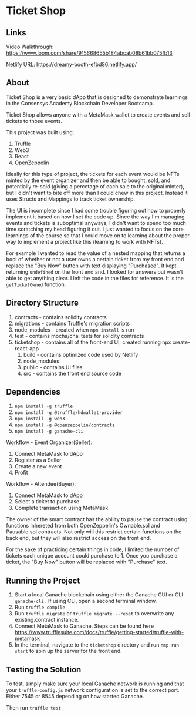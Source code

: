 # Ticket Shop

## Links
Video Walkthrough: https://www.loom.com/share/915668655b184abcab08b61bb075fb13

Netlify URL: https://dreamy-booth-efbd86.netlify.app/

## About
Ticket Shop is a very basic dApp that is designed to demonstrate learnings in the Consensys Academy Blockchain Developer Bootcamp.

Ticket Shop allows anyone with a MetaMask wallet to create events and sell tickets to those events.

This project was built using:
1. Truffle 
2. Web3
3. React
4. OpenZeppelin

Ideally for this type of project, the tickets for each event would be NFTs minted by the event organizer and then be able to bought, sold, and potentially re-sold (giving a percetage of each sale to the original minter), but I didn't want to bite off more than I could chew in this project. Instead it uses Structs and Mappings to track ticket ownership. 

The UI is incomplete since I had some trouble figuring out how to properly implement it based on how I set the code up. Since the way I'm managing events and tickets is suboptimal anyways, I didn't want to spend too much time scratching my head figuring it out. I just wanted to focus on the core learnings of the course so that I could move on to learning about the proper way to implement a project like this (learning to work with NFTs).

For example I wanted to read the value of a nested mapping that returns a bool of whether or not a user owns a certain ticket from my front end and replace the "Buy Now" button with text displaying "Purchased". It kept returning `undefined` on the front end and. I looked for answers but wasn't able to get anything clear. I left the code in the files for reference. It is the `getTicketOwned` function.

## Directory Structure  
1. contracts - contains solidity contracts 
2. migrations - contains Truffle's migration scripts
3. node_modules - created when `npm install` is run
4. test - contains mocha/chai tests for solidity contracts
5. ticketshop - contains all of the front-end UI, created running npx create-react-app 
    1. build - contains optimized code used by Netlify
    2. node_modules
    3. public - contains UI files 
    4. src - contains the front end source code

## Dependencies

1. `npm install -g truffle`
2. `npm install -g @truffle/hdwallet-provider`
3. `npm install -g web3`
4. `npm install -g @openzeppelin/contracts`
5. `npm install -g ganache-cli`

Workflow - Event Organizer(Seller):
1. Connect MetaMask to dApp
2. Register as a Seller
3. Create a new event 
4. Profit

Workflow - Attendee(Buyer):
1. Connect MetaMask to dApp
2. Select a ticket to purchase 
3. Complete transaction using MetaMask

The owner of the smart contract has the ability to pause the contract using functions inhereted from both OpenZeppelin's Ownable.sol and Pausable.sol contracts. Not only will this restrict certain functions on the back end, but they will also restrict access on the front end.

For the sake of practicing certain things in code, I limited the number of tickets each unique account could purchase to 1. Once you purchase a ticket, the "Buy Now" button will be replaced with "Purchase" text.

## Running the Project
1. Start a local Ganache blockchain using either the Ganache GUI or CLI `ganache-cli` . If using CLI, open a second terminal window.
2. Run `truffle compile`
3. Run `truffle migrate` or `truffle migrate --reset` to overwrite any existing.contract instance.
4. Connect MetaMask to Ganache. Steps can be found here https://www.trufflesuite.com/docs/truffle/getting-started/truffle-with-metamask
5. In the terminal, navigate to the `ticketshop` directory and run `nmp run start` to spin up the server for the front end.

## Testing the Solution 
To test, simply make sure your local Ganache network is running and that your  `truffle-config.js` network configuration is set to the correct port. Either 7545 or 8545 depending on how started Ganache.

Then run `truffle test`






